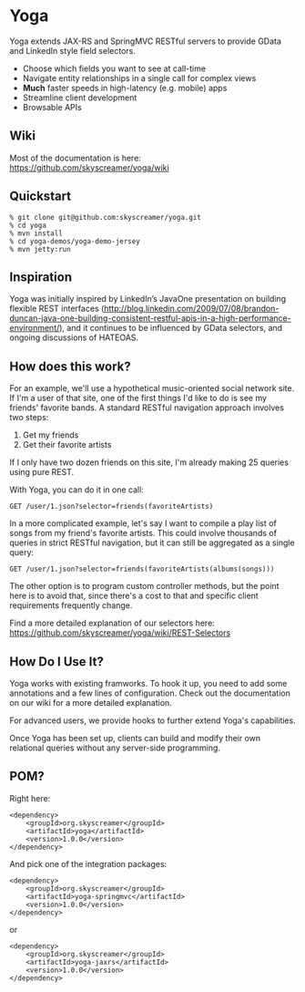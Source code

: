# Yoga #

Yoga extends JAX-RS and SpringMVC RESTful servers to provide GData and LinkedIn style field selectors.
 
* Choose which fields you want to see at call-time
* Navigate entity relationships in a single call for complex views
* **Much** faster speeds in high-latency (e.g. mobile) apps
* Streamline client development
* Browsable APIs

## Wiki ##
Most of the documentation is here: https://github.com/skyscreamer/yoga/wiki

## Quickstart ##

    % git clone git@github.com:skyscreamer/yoga.git
    % cd yoga
    % mvn install
    % cd yoga-demos/yoga-demo-jersey
    % mvn jetty:run

## Inspiration ##
Yoga was initially inspired by LinkedIn’s JavaOne presentation on building flexible REST interfaces (http://blog.linkedin.com/2009/07/08/brandon-duncan-java-one-building-consistent-restful-apis-in-a-high-performance-environment/), and it continues to be influenced by GData selectors, and ongoing discussions of HATEOAS.

## How does this work? ##
For an example, we'll use a hypothetical music-oriented social network site.  If I'm a user of that site, one of the first things I'd like to do is see my friends' favorite bands.  A standard RESTful navigation approach involves two steps:

1. Get my friends
2. Get their favorite artists

If I only have two dozen friends on this site, I'm already making 25 queries using pure REST.

With Yoga, you can do it in one call:

    GET /user/1.json?selector=friends(favoriteArtists)

In a more complicated example, let's say I want to compile a play list of songs from my friend's favorite artists.  This could involve thousands of queries in strict RESTful navigation, but it can still be aggregated as a single query:

    GET /user/1.json?selector=friends(favoriteArtists(albums(songs)))

The other option is to program custom controller methods, but the point here is to avoid that, since there's a cost to that and specific client requirements frequently change.

Find a more detailed explanation of our selectors here: https://github.com/skyscreamer/yoga/wiki/REST-Selectors

## How Do I Use It? ##
Yoga works with existing framworks.  To hook it up, you need to add some annotations and a few lines of configuration.  Check out the documentation on our wiki for a more detailed explanation.

For advanced users, we provide hooks to further extend Yoga's capabilities.

Once Yoga has been set up, clients can build and modify their own relational queries without any server-side programming.  

## POM? ##
Right here:

    <dependency>
        <groupId>org.skyscreamer</groupId>
        <artifactId>yoga</artifactId>
        <version>1.0.0</version>
    </dependency>
    
And pick one of the integration packages:

    <dependency>
        <groupId>org.skyscreamer</groupId>
        <artifactId>yoga-springmvc</artifactId>
        <version>1.0.0</version>
    </dependency>

or

    <dependency>
        <groupId>org.skyscreamer</groupId>
        <artifactId>yoga-jaxrs</artifactId>
        <version>1.0.0</version>
    </dependency>
